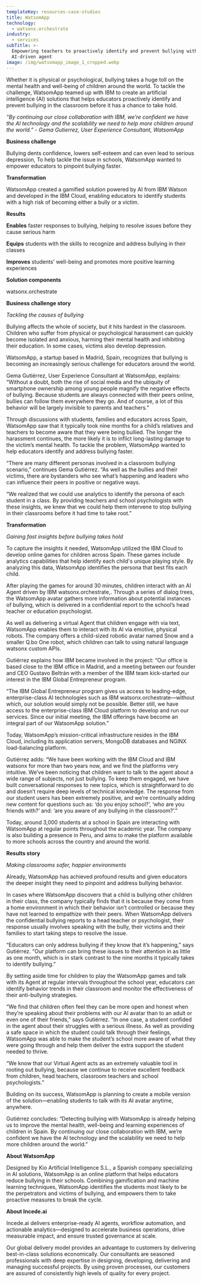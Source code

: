```yaml
---
templateKey: resources-case-studies
title: WatsomApp
technology:
  - watsonx.orchestrate
industry:
  - services
subTitle: >-
  Empowering teachers to proactively identify and prevent bullying with an
  AI-driven agent
image: /img/watsomapp_image_1_cropped.webp
---
```

Whether it is physical or psychological, bullying takes a huge toll on the mental health and well-being of children around the world. To tackle the challenge, WatsomApp teamed up with IBM to create an artificial intelligence (AI) solutions that helps educators proactively identify and prevent bullying in the classroom before it has a chance to take hold.

*“By continuing our close collaboration with IBM, we’re confident we have the AI technology and the scalability we need to help more children around the world.” - Gema Gutierrez, User Experience Consultant, WatsomApp*

**Business challenge**

Bullying dents confidence, lowers self-esteem and can even lead to serious depression, To help tackle the issue in schools, WatsomApp wanted to empower educators to pinpoint bullying faster.

**Transformation**

WatsomApp created a gamified solution powered by AI from IBM Watson and developed in the IBM Cloud, enabling educators to identify students with a high risk of becoming either a bully or a victim.

**Results**

**Enables** faster responses to bullying, helping to resolve issues before they cause serious harm

**Equips** students with the skills to recognize and address bullying in their classes

**Improves** students’ well-being and promotes more positive learning experiences

**Solution components**

watsonx.orchestrate

**Business challenge story**

*Tackling the causes of bullying*

Bullying affects the whole of society, but it hits hardest in the classroom. Children who suffer from physical or psychological harassment can quickly become isolated and anxious, harming their mental health and inhibiting their education. In some cases, victims also develop depression.

WatsomApp, a startup based in Madrid, Spain, recognizes that bullying is becoming an increasingly serious challenge for educators around the world.

Gema Gutiérrez, User Experience Consultant at WatsomApp, explains: “Without a doubt, both the rise of social media and the ubiquity of smartphone ownership among young people magnify the negative effects of bullying. Because students are always connected with their peers online, bullies can follow them everywhere they go. And of course, a lot of this behavior will be largely invisible to parents and teachers.”

Through discussions with students, families and educators across Spain, WatsomApp saw that it typically took nine months for a child’s relatives and teachers to become aware that they were being bullied. The longer the harassment continues, the more likely it is to inflict long-lasting damage to the victim’s mental health. To tackle the problem, WatsomApp wanted to help educators identify and address bullying faster.

“There are many different personas involved in a classroom bullying scenario,” continues Gema Gutiérrez. “As well as the bullies and their victims, there are bystanders who see what’s happening and leaders who can influence their peers in positive or negative ways.

“We realized that we could use analytics to identify the persona of each student in a class. By providing teachers and school psychologists with these insights, we knew that we could help them intervene to stop bullying in their classrooms before it had time to take root.”

**Transformation**

*Gaining fast insights before bullying takes hold*

To capture the insights it needed, WatsomApp utilized the IBM Cloud to develop online games for children across Spain. These games include analytics capabilities that help identify each child's unique playing style. By analyzing this data, WatsomApp identifies the persona that best fits each child.

After playing the games for around 30 minutes, children interact with an AI Agent driven by IBM watsonx.orchestrate,. Through a series of dialog trees, the WatsomApp avatar gathers more information about potential instances of bullying, which is delivered in a confidential report to the school’s head teacher or education psychologist.

As well as delivering a virtual Agent that children engage with via text, WatsomApp enables them to interact with its AI via emotive, physical robots. The company offers a child-sized robotic avatar named Snow and a smaller Q.bo One robot, which children can talk to using natural language watsonx custom APIs.

Gutiérrez explains how IBM became involved in the project: “Our office is based close to the IBM office in Madrid, and a meeting between our founder and CEO Gustavo Beltrán with a member of the IBM team kick-started our interest in the IBM Global Entrepreneur program.

“The IBM Global Entrepreneur program gives us access to leading-edge, enterprise-class AI technologies such as IBM watsonx.orchestrate—without which, our solution would simply not be possible. Better still, we have access to the enterprise-class IBM Cloud platform to develop and run our services. Since our initial meeting, the IBM offerings have become an integral part of our WatsomApp solution.”

Today, WatsomApp’s mission-critical infrastructure resides in the IBM Cloud, including its application servers, MongoDB databases and NGINX load-balancing platform.

Gutiérrez adds: “We have been working with the IBM Cloud and IBM watsonx for more than two years now, and we find the platforms very intuitive. We’ve been noticing that children want to talk to the agent about a wide range of subjects, not just bullying. To keep them engaged, we have built conversational responses to new topics, which is straightforward to do and doesn’t require deep levels of technical knowledge. The response from our student users has been extremely positive, and we’re continually adding new content for questions such as: ‘do you enjoy school?’, ‘who are you friends with?’ and: ‘are you aware of any bullying in the classroom?’.”

Today, around 3,000 students at a school in Spain are interacting with WatsomApp at regular points throughout the academic year. The company is also building a presence in Peru, and aims to make the platform available to more schools across the country and around the world.

**Results story**

*Making classrooms safer, happier environments*

Already, WatsomApp has achieved profound results and given educators the deeper insight they need to pinpoint and address bullying behavior.

In cases where WatsomApp discovers that a child is bullying other children in their class, the company typically finds that it is because they come from a home environment in which their behavior isn’t controlled or because they have not learned to empathize with their peers. When WatsomApp delivers the confidential bullying reports to a head teacher or psychologist, their response usually involves speaking with the bully, their victims and their families to start taking steps to resolve the issue.

“Educators can only address bullying if they know that it’s happening,” says Gutiérrez. “Our platform can bring these issues to their attention in as little as one month, which is in stark contrast to the nine months it typically takes to identify bullying.”

By setting aside time for children to play the WatsomApp games and talk with its Agent at regular intervals throughout the school year, educators can identify behavior trends in their classroom and monitor the effectiveness of their anti-bullying strategies.

“We find that children often feel they can be more open and honest when they’re speaking about their problems with our AI avatar than to an adult or even one of their friends,” says Gutiérrez. “In one case, a student confided in the agent about their struggles with a serious illness. As well as providing a safe space in which the student could talk through their feelings, WatsomApp was able to make the student’s school more aware of what they were going through and help them deliver the extra support the student needed to thrive.

“We know that our Virtual Agent acts as an extremely valuable tool in rooting out bullying, because we continue to receive excellent feedback from children, head teachers, classroom teachers and school psychologists.”

Building on its success, WatsomApp is planning to create a mobile version of the solution—enabling students to talk with its AI avatar anytime, anywhere.

Gutiérrez concludes: “Detecting bullying with WatsomApp is already helping us to improve the mental health, well-being and learning experiences of children in Spain. By continuing our close collaboration with IBM, we’re confident we have the AI technology and the scalability we need to help more children around the world.”

**About WatsomApp**

Designed by Kio Artificial Intelligence S.L., a Spanish company specializing in AI solutions, WatsomApp is an online platform that helps educators reduce bullying in their schools. Combining gamification and machine learning techniques, WatsomApp identifies the students most likely to be the perpetrators and victims of bullying, and empowers them to take proactive measures to break the cycle.

**About Incede.ai**

Incede.ai delivers enterprise-ready AI agents, workflow automation, and actionable analytics—designed to accelerate business operations, drive measurable impact, and ensure trusted governance at scale. 

Our global delivery model provides an advantage to customers by delivering best-in-class solutions economically. Our consultants are seasoned professionals with deep expertise in designing, developing, delivering and managing successful projects. By using proven processes, our customers are assured of consistently high levels of quality for every project.
